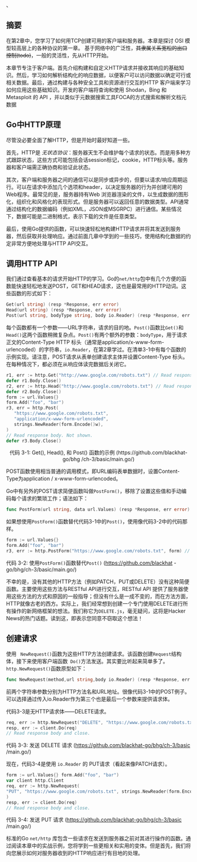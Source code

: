 、

## 摘要
在第2章中，您学习了如何用TCP创建可用的客户端和服务器。本章是探讨 OSI 模型较高层上的各种协议的第一章。
基于网络中的广泛性，~~其隶属关系宽松的出口控制(todo)~~，一般的灵活性，先从HTTP开始。

本章节专注于客户端。首先介绍构建和自定义HTTP请求并接收其响应的基础知识。然后，学习如何解析结构化的响应数据，以便客户可以访问数据以确定可行或相关数据。最后，通过构建与各种安全工具和资源进行交互的HTTP
客户端来学习如何应用这些基础知识。开发的客户端将查询和使用 Shodan，Bing 和 Metasploit 的 API ，并以类似于元数据搜索工具FOCA的方式搜索和解析文档元数据

## Go中HTTP原理

尽管没必要全面了解HTTP，但是开始时最好知道一些。

首先，HTTP是 *无状态协议*：服务器天生不会维护每个请求的状态。而是用多种方式跟踪状态，这些方式可能包括会话session标记，cookie，HTTP标头等。服务器和客户端需正确协商和验证此状态。

其次，客户端和服务器之间的通信可以是同步或异步的，但要以请求/响应周期运行。可以在请求中添加几个选项和header，以决定服务器的行为并创建可用的Web程序。最常见的是，服务器持有Web
浏览器渲染的文件，以生成数据的图形化，组织化和风格化的表现形式。但是服务器可以返回任意的数据类型。API通常通过结构化的数据编码（例如XML，JSON或MSGRPC）进行通信。某些情况下，数据可能是二进制格式，表示下载的文件是任意类型。

最后，使用Go提供的函数，可以快速轻松地构建HTTP请求并将其发送到服务器，然后获取并处理响应。通过前面几章中学到的一些技巧，使用结构化数据的约定非常方便地处理与HTTP API交互。

## 调用HTTP API

我们通过查看基本的请求开始HTTP的学习。Go的`net/http`包中有几个方便的函数能快速轻松地发送POST，GET和HEAD请求，这也是最常用的HTTP动词。这些函数的形式如下：
```go
Get(url string) (resp *Response, err error)
Head(url string) (resp *Response, err error)
Post(url string, bodyType string, body io.Reader) (resp *Response, err error)
```
每个函数都有一个参数——URL字符串，请求的目的地。`Post()`函数比`Get()`和`Head()`这两个函数稍微复杂点。`Post()`有两个额外的参数：`bodyType`，用于请求正文的Content-Type HTTP
 标头（通常是application/x-www-form-urlencoded）的字符串，`io.Reader`，在第2章学过。在清单3-1中有每个函数的示例实现。请注意，POST请求从表单创建请求主体并设置Content-Type
 标头。在每种情况下，都必须在从响应体读完数据后关闭它。
 ```go
r1, err := http.Get("http://www.google.com/robots.txt") // Read response body. Not shown.
defer r1.Body.Close()
r2, err := http.Head("http://www.google.com/robots.txt") // Read response body. Not shown.
defer r2.Body.Close() 
form := url.Values{} 
form.Add("foo", "bar") 
r3, err = http.Post(
    "https://www.google.com/robots.txt", 
    "application/x-www-form-urlencoded",
    strings.NewReader(form.Encode()w), 
)
// Read response body. Not shown. 
defer r3.Body.Close()
```
<center> 代码 3-1: Get(), Head(), 和 Post() 函数的示例 (https://github.com/blackhat-go/bhg
/ch-3/basic/main.go/) </center>

POST函数使用相当普通的调用模式，即URL编码表单数据时，设置Content-Type为application / x-www-form-urlencoded。

Go中有另外的POST请求简便函数叫做`PostForm()`，移除了设置这些值和手动编码每个请求的繁琐工作；语法如下：
```go
func PostForm(url string, data url.Values) (resp *Response, err error)
```
如果想使用` PostForm() `函数替代代码3-1中的`Post()`，使用像代码3-2中的代码那样。
```go
form := url.Values{}
form.Add("foo", "bar")
r3, err := http.PostForm("https://www.google.com/robots.txt", form) // Read response body and close.
```
代码 3-2: 使用`PostForm()`函数替代`Post()` (https://github.com/blackhat -go/bhg/ch-3/basic/main.go/)

不幸的是，没有其他的HTTP方法（例如PATCH，PUT或DELETE）没有这种简便函数。主要使用这些方法与RESTful API进行交互，RESTful API
提供了服务器使用这些方法的方式和原因的一般指导；但没有什么是一成不变的，而在方法方面，HTTP就像古老的西方。实际上，我们经常想到创建一个专门使用DELETE进行所有操作的新网络框架的想法。我们称它为` DELETE.js
`，毫无疑问，这将是Hacker News的热门话题。读到这，即表示您同意不窃取这个想法！

## 创建请求

使用 ` NewRequest()`函数为这些HTTP方法创建请求。该函数创建`Request`结构体，接下来使用客户端函数` Do()`方法发送。其实要比听起来简单多了。`http.NewRequest()`函数原型如下：
```go
func NewRequest(method,url string,body io.Reader) (resp *Response, err error)
```
前两个字符串参数分别为HTTP方法名和URL地址。很像代码3-1中的POST例子。可以选择通过传入io.Reader作为第三个也是最后一个参数来提供请求体。

代码3-3是无HTTP请求体——DELETE请求。
```go
req, err := http.NewRequest("DELETE", "https://www.google.com/robots.txt", nil) var client http.Client
resp, err := client.Do(req)
// Read response body and close.
```
代码 3-3: 发送 DELETE 请求 (https://github.com/blackhat-go/bhg/ch-3/basic /main.go/)

现在，代码3-4是使用 `io.Reader` 的 PUT请求（看起来像PATCH请求）。
```go
form := url.Values{} form.Add("foo", "bar")
var client http.Client
req, err := http.NewRequest(
"PUT", "https://www.google.com/robots.txt", strings.NewReader(form.Encode()),
)
resp, err := client.Do(req)
// Read response body and close.
```
代码 3-4: 发送 PUT 请求 (https://github.com/blackhat-go/bhg/ch-3/basic /main.go/)

标准的Go `net/http` 库包含一些请求在发送到服务器之前对其进行操作的函数。通过阅读本章中的实战示例，您将学到一些更相关和实用的变体。但是首先，我们将向您展示如何对服务器收到的HTTP响应进行有目地的处理。

